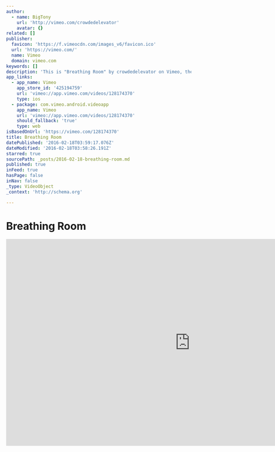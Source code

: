 ```yaml
---
author:
  - name: BigTony
    url: 'http://vimeo.com/crowdedelevator'
    avatar: {}
related: []
publisher:
  favicon: 'https://f.vimeocdn.com/images_v6/favicon.ico'
  url: 'https://vimeo.com/'
  name: Vimeo
  domain: vimeo.com
keywords: []
description: 'This is "Breathing Room" by crowdedelevator on Vimeo, the home for high quality videos and the people who love them.'
app_links:
  - app_name: Vimeo
    app_store_id: '425194759'
    url: 'vimeo://app.vimeo.com/videos/128174370'
    type: ios
  - package: com.vimeo.android.videoapp
    app_name: Vimeo
    url: 'vimeo://app.vimeo.com/videos/128174370'
    should_fallback: 'true'
    type: web
isBasedOnUrl: 'https://vimeo.com/128174370'
title: Breathing Room
datePublished: '2016-02-18T03:59:17.076Z'
dateModified: '2016-02-18T03:58:26.191Z'
starred: true
sourcePath: _posts/2016-02-18-breathing-room.md
published: true
inFeed: true
hasPage: false
inNav: false
_type: VideoObject
_context: 'http://schema.org'

---
```

# Breathing Room

<iframe src="https://cdn.embedly.com/widgets/media.html?src=https%3A%2F%2Fplayer.vimeo.com%2Fvideo%2F128174370&amp;url=https%3A%2F%2Fvimeo.com%2F128174370&amp;image=http%3A%2F%2Fi.vimeocdn.com%2Fvideo%2F519206933_1280.jpg&amp;key=b7d04c9b404c499eba89ee7072e1c4f7&amp;type=text%2Fhtml&amp;schema=vimeo" width="1000" height="563" scrolling="no" frameborder="0" allowfullscreen="allowfullscreen" style=""></iframe>